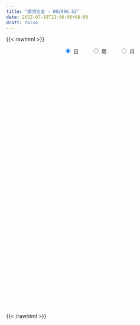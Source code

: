 ```yaml
---
title: "顺博合金 - 002996.SZ"
date: 2022-07-19T22:06:06+08:00
draft: false
---
```

{{< rawhtml >}}
    <div style="text-align: center">
        <label style="padding: 1rem;"><input style="margin-right: .5rem" type="radio" name="period" value="D" checked onclick="period_change(this)">日</label>
        <label style="padding: 1rem;"><input style="margin-right: .5rem" type="radio" name="period" value="W" onclick="period_change(this)">周</label>
        <label style="padding: 1rem;"><input style="margin-right: .5rem" type="radio" name="period" value="M" onclick="period_change(this)">月</label>
    </div>
    <div id="chart" style="height: 700px;"></div> 
    <script type="text/javascript">
        const D_v = [2733.96,729.08,572.99,708.54,6644.36,305342.7,49996.8,203120.93,155620.43,105103.65,80673.12,60086.41,136154.95,199960.83,151762.44,96057.38,71052.95,54129.95,92873.35,72675.43,66709.45,39332.47,35158.39,33979.36,33436.38,44708.33,45576.61,52160.25,48712.05,27599.07,24441.09,28839.08,30064.14,30427.24,29741.45,16918.26,20645.66,27736.25,26246.93,45329.72,25844.61,35291.08,77466.85,62648.15,37555.87,70631.22,126617.56,224898.18,146904.88,166022.27,200434.04,152338.29,140490.51,128274.13,82537.48,105362.67,79340.62,65694.83,56457.59,47836.77,110366.47,245767.55,260255.04,292910.01,308688.01,229892.31,179969.49,137395.48,149502.76,158699.51,94941.42,91974.64,83327.4,164663.15,214730.09,135499.15,107544.71,92409.7,83499.6,67931.76,212245.12,141381.23,83124.86,193374.87,162679.27,116795.17,94384.4,118614.71,90966.85,115088.71,55325.0,69348.6,56345.89,42026.91,39580.71,43647.16,55577.73,86123.73,58808.94,45896.82,42554.75,44570.16,32560.91,39983.91,34794.27,32159.32,43385.49,39933.98,51571.26,57798.31,71910.27,49515.0,56722.4,76095.3,119002.49,93887.51,70994.41,70475.38,58805.22,54331.84,85085.99,118428.87,201266.87,121940.17,87837.33,76269.12,88922.58,42641.68,21813.98,279312.67,222863.41,379098.58,163182.62,183851.33,6725.66,458722.29,301890.18,240595.05,323155.24,305208.73,259740.51,209325.82,287311.8,205174.8,232094.05,361366.07,322840.07,183612.0,150293.22,135631.64,148474.49,207967.04,149399.8,103610.27,146131.91,106962.82,100389.2,116655.8,132420.31,153964.62,140177.72,160016.17,109986.0,156276.86,172144.15,213029.06,155324.95,85905.35,142495.09,95338.56,79290.94,58597.49,65809.45,107186.51,75767.47,51614.63,54986.0,89473.12,170466.38,122364.73,100462.15,88156.91,61491.49,82150.8,68216.35,39720.98,37144.49,42909.4,38694.0,52512.2,47897.0,40804.2,26493.22,28920.31,30107.31,33468.0,36559.22,28069.91,28323.0,25658.0,39991.11,24807.0,35562.0,22951.0,29586.32,33271.07,45089.82,61063.91,75758.91,59053.0,41629.38,38597.46,45578.0,86247.31,52378.4,42616.24,52629.91,74831.4,89326.0,87520.31,132167.0,83308.49,44226.49,134845.56,95240.91,78985.0,57791.0,55229.91,48166.4,44538.0,48004.0,47296.91,71388.91,49762.91,130590.23,212202.76,190303.21,145492.44,94607.0,74235.83,85337.32,203663.83,149697.12,133772.92,149510.92,134638.52,163341.21,128226.73,111786.92,85652.9,147565.35,153758.0,181223.97,214407.53,274227.23,174231.57,95853.14,104578.63,73899.91,52635.91,80027.95,82722.22,88538.07,29968.96,58660.16,48932.0,35151.0,38671.0,35933.65,24123.99,35503.0,34781.0,31602.0,28326.87,28341.87,30446.87,42050.49,30817.71,36155.22,55783.65,37656.17,26151.0,32150.22,32083.0,23129.0,22486.0,25509.52,23175.49,20040.0,21742.0,27823.19,33848.0,34413.86,26767.66,49185.91,38152.0,32429.91,29872.0,42556.0,33186.49,58432.25,48645.04,39374.86,32936.0,34103.95,34124.05,23427.0,41928.0,42896.72,53807.0,36314.0,25861.91,26987.0,74779.95,45444.45,25492.0,61507.84,52052.0,45408.0,31284.0,26373.0,40838.0,25592.49,24002.96,25437.0,53962.41,41162.4,27131.0,27484.91,24130.96,22579.66,16440.4,27431.91,26388.91,56711.18,31124.66,28171.84,23014.75,18864.0,22996.0,31687.84,13147.0,22916.0,12294.91,23088.07,15922.82,15180.78,25457.0,38031.96,39171.82,26239.91,18391.87,25155.49,29922.0,25477.78,65448.98,44508.76,29293.0,31500.0,141103.72,153651.0,117148.91,88064.27,100931.4,92941.15,67727.49,50288.7,79102.24,54165.49,45961.63,35015.91,39417.0,64445.0,38378.88,34143.27,26654.71,27270.9,21237.9,17468.71,18294.71,16216.0,17847.0,18423.0,20618.0,27534.49,20277.0,17794.0,19537.0,17816.82,18253.0,19437.49,38490.82,23496.0,34719.2,33643.49,24902.49,28787.49,26501.97,30036.98,34827.05,29404.14,38358.31,46121.49,34539.4,28151.34,17105.0,14254.0,13263.49,33690.25,17813.07,28005.16,29886.0,14845.49,17981.16,13648.0,49203.0,63740.0,38941.0,24265.0,22589.0,21002.0,15239.71,17169.0,21390.0,27899.63,43266.0,33255.0,30310.0,19868.0,88345.49,168436.0,102512.27,80374.0,68983.49,76673.65,61566.23,201897.69,113747.41,312357.26,240995.29,325939.83,306698.89,224013.15,223745.71,191080.42,161148.84,116722.31,73772.17,177346.0,97641.7,61629.0,47511.0,55456.09,51299.67,168260.0,175444.55,317679.84]
const D_histogram = [0.0,0.0772193732,0.2062725075,0.3695131967,0.5537169139,0.6763238911,0.5966393858,0.4223359555,0.1879674277,-0.0013535629,-0.1244322536,-0.2069140791,-0.1698104141,-0.121852194,-0.1286772997,-0.1557867585,-0.1555432663,-0.1709989093,-0.1497839733,-0.1657057901,-0.2030537026,-0.2546013202,-0.2785813535,-0.2712651867,-0.2351639523,-0.1855681786,-0.1552182995,-0.115832409,-0.1102360112,-0.1092677424,-0.1046202438,-0.0842701448,-0.0613344434,-0.0372024938,-0.0460480121,-0.0501056301,-0.0380718444,-0.0209635724,-0.0244981334,-0.0694480473,-0.1065710117,-0.0861832974,-0.0210486829,0.0413243366,0.0666937265,0.1273766485,0.1690695704,0.2473431036,0.2373021837,0.238263348,0.2857320974,0.2385958841,0.2317312884,0.201438429,0.1607809538,0.1236883142,0.0694327622,0.0013621538,-0.0392551865,-0.0834210107,-0.0232827849,0.107428016,0.284848063,0.3584265909,0.4311683086,0.3479798826,0.2229557057,0.1115788654,0.0692233493,-0.0733126393,-0.1886759545,-0.2505360962,-0.2967456577,-0.2234715152,-0.1284168944,-0.0767314083,-0.0930540062,-0.1132825854,-0.1786749367,-0.1211210504,-0.0198803333,-0.0662744373,0.0022346224,0.0108928035,0.0300603349,0.0087928981,-0.0392762664,-0.0472898368,-0.1209287285,-0.2583678254,-0.3348282088,-0.3504280491,-0.3798720519,-0.3696352811,-0.3316688183,-0.2979778988,-0.2393358399,-0.1650308026,-0.1431398187,-0.1159934902,-0.0867118963,-0.0912526767,-0.1095267046,-0.1288191114,-0.1066015687,-0.0816242901,-0.0624223407,-0.06302082,-0.0439459819,0.0082579433,0.0746420411,0.0901043639,0.1319844053,0.1809063778,0.2280743202,0.2634923019,0.2310143404,0.2088488448,0.1734112937,0.1719608358,0.1895824014,0.2095057973,0.2523243715,0.2383885808,0.1916201616,0.0892735788,0.1040340108,0.1994802666,0.3496133768,0.3741082193,0.4740719776,0.6258664217,0.8122507233,1.0220951301,1.2473538102,1.4829386937,1.3467818448,1.0008377578,0.8640888519,0.5866899423,0.2005154974,-0.0598282362,-0.1949726999,-0.3819619622,-0.363582802,-0.2836260275,-0.2917867135,-0.4179025429,-0.5580562021,-0.6243610017,-0.733930057,-0.6947211111,-0.7203626139,-0.7089984327,-0.6568269916,-0.6249885867,-0.5927373719,-0.5554616964,-0.4812632908,-0.3643789576,-0.3887717311,-0.3329853567,-0.3318561574,-0.2449488125,-0.1631581172,-0.0138235052,-0.0137454071,-0.0286954393,-0.0164778126,-0.0414417732,-0.0761819699,-0.0869751773,-0.1068837329,-0.2046086765,-0.2331990887,-0.2528031197,-0.2383673771,-0.1785589097,-0.0604929756,0.0006060748,0.0687438096,0.080766961,0.0721204601,0.0808018105,0.0250380011,-0.0242184333,-0.0597389259,-0.0604010839,-0.0581876347,-0.0286281562,-0.0689286932,-0.1367065253,-0.1738077979,-0.1580698888,-0.1275470842,-0.0903430969,-0.0660120975,-0.0630000098,-0.03954115,-0.0369532881,-0.0717491115,-0.0845927079,-0.1211015856,-0.1326011107,-0.1039076737,-0.0659674602,-0.0151356089,0.0277445694,0.0926858331,0.1155084953,0.135361254,0.116265413,0.1168893987,0.1525486239,0.1620015357,0.1248079412,0.1404527637,0.1753119019,0.1848875409,0.2204504403,0.2635531675,0.1566354658,0.1932319604,0.2440311963,0.2271229454,0.1387895276,0.1050907721,0.040154439,0.0119202081,-0.0365293043,-0.0848154762,-0.0990040616,-0.0589426691,-0.0564054371,0.0617304386,0.1330304659,0.2219879531,0.1509176143,0.0205790088,-0.0495010539,0.020891685,0.1111364941,0.1316207383,0.1459353787,0.1661490205,0.1541601838,0.0207944845,-0.0266271024,-0.100596941,-0.1207294372,-0.0866418855,-0.0316468891,0.0304508065,0.0515560109,0.1255161195,0.0644300742,0.0130143576,-0.0628597351,-0.0835727784,-0.0926863656,-0.1289403532,-0.2036235785,-0.317797864,-0.3664137109,-0.4471363412,-0.4699800167,-0.4427904225,-0.3782752922,-0.3522354902,-0.301733911,-0.2257344712,-0.1563682871,-0.0886960047,-0.0484051225,-0.0221727481,0.0105160103,-0.0017111328,0.0083319519,0.0056228765,-0.0419640522,-0.0940294909,-0.102562293,-0.0722796152,-0.055466943,-0.0242394015,-0.0008748913,0.0067657614,0.0328529975,0.0588489538,0.0839289946,0.1056525758,0.1232546268,0.145366028,0.1496680687,0.1830842082,0.1891834742,0.2048517275,0.2099131431,0.2209843454,0.2245275007,0.2443527461,0.2306674304,0.19680819,0.1643942489,0.1405924644,0.0969506609,0.0710200951,0.0478153944,0.0108340683,0.0271203536,0.0158895749,0.0173202794,0.017638007,0.0318793485,0.0170142824,0.0076207151,0.0193624037,0.0092300733,-0.0102732925,-0.0333280747,-0.0413698689,-0.0803292633,-0.1090002128,-0.1192603259,-0.1146185065,-0.075091472,-0.0577196425,-0.0384207789,-0.0360689665,-0.0252350157,-0.0306548719,-0.0248484839,-0.0052335062,0.0175528701,0.0506651613,0.0430877174,0.044129114,0.0306339864,0.0278105618,0.004957158,-0.0394747603,-0.0656563824,-0.1139766595,-0.1306223773,-0.1332647271,-0.1139242507,-0.0828359214,-0.035614341,0.0206013409,0.0724405348,0.0892979026,0.0990965364,0.0845860718,0.1019939035,0.1044391311,0.1277723463,0.1256691176,0.1240392407,0.1244233118,0.1544839156,0.1590976104,0.1714079148,0.1396430573,0.1256338218,0.1110761524,0.067328582,0.036781337,-0.0407724157,-0.1155507401,-0.1244175091,-0.1390870565,-0.1811965525,-0.2736223355,-0.295751967,-0.2828361851,-0.2390525699,-0.1904354877,-0.1523906085,-0.1168756378,-0.0890089716,-0.0703849448,-0.0558171995,-0.0584681856,-0.0422831836,-0.025255048,-0.0225734204,-0.0066368495,-0.0183123469,-0.0287718214,-0.0544478291,-0.0499005905,-0.0239819402,-0.0012883812,0.0328751184,0.0634274453,0.0816738956,0.0961700134,0.0786184454,0.0851169151,0.0110665042,-0.0770667539,-0.0945644595,-0.0621891424,-0.0147878697,0.0255403465,0.0413940785,0.0665093193,0.083197791,0.1075799512,0.1231356607,0.1148322455,0.1159986582,0.1125642198,0.1131894823,0.1096867613,0.1392682121,0.1621909862,0.1315056673,0.120220989,0.1016303341,0.0766506448,0.0570975032,0.0456695475,0.0455728729,0.0569468602,0.0939296988,0.0937567518,0.0898741297,0.0689869845,0.1321914028,0.1902431988,0.1828764064,0.1670228859,0.1533203804,0.1266568866,0.1031895903,0.1356892742,0.1125484739,0.1448345837,0.2500437365,0.4044471516,0.4740931797,0.368458904,0.1882925393,0.1542212386,0.1040258611,0.0295258607,-0.0276517401,0.0069459217,-0.0406091115,-0.1013325009,-0.173915326,-0.1808070391,-0.1757457669,-0.1113650475,0.0368526097,0.235507416]
const D_fast = [0.0,0.0965242165,0.2771454777,0.5327644661,0.8553974118,1.1470853617,1.2165607029,1.1478412614,0.9604645906,0.7708052093,0.6166184552,0.4824081098,0.4770591714,0.494554343,0.4555599123,0.3895037639,0.3508614395,0.2926560692,0.2764250119,0.2190767475,0.1309654093,0.0157674617,-0.07785791,-0.1383580398,-0.1610477935,-0.1578440644,-0.1662987603,-0.155870972,-0.177833577,-0.2041822438,-0.2256898062,-0.2264072433,-0.2188051528,-0.2039738266,-0.2243313479,-0.2409153735,-0.2383995488,-0.22653217,-0.2361912644,-0.29850319,-0.3622689074,-0.3634270175,-0.3035545736,-0.23085047,-0.1888076485,-0.0962805644,-0.0123202499,0.1277890592,0.1770736853,0.2376006865,0.3565024603,0.369015218,0.4200834444,0.4401501923,0.4396879555,0.4335173945,0.396620033,0.3288899631,0.2784588262,0.2134377493,0.2677552789,0.4253230838,0.6739551465,0.8371403221,1.017674117,1.0214806616,0.9521954112,0.8687132872,0.8436636085,0.6827994601,0.5202671562,0.3957729905,0.2753770145,0.2927832783,0.3557336754,0.3882363094,0.34865021,0.3001009844,0.190039899,0.2173135227,0.3135841564,0.2506214431,0.3196891585,0.3310705404,0.3577531555,0.3386839433,0.2807957122,0.2609596825,0.1570886088,-0.0449424445,-0.2051098801,-0.3083167327,-0.4327287485,-0.5149007979,-0.5598515398,-0.6006550949,-0.601846996,-0.5687996593,-0.5826936301,-0.5845456742,-0.5769420543,-0.6042960039,-0.649951708,-0.7014488926,-0.7058817421,-0.701310536,-0.6977141718,-0.714067856,-0.7059795134,-0.6517111024,-0.5666664943,-0.5286780806,-0.4538019379,-0.3596533709,-0.2554668485,-0.1541757913,-0.1289001676,-0.0988534521,-0.0909381797,-0.0493984287,0.0156187373,0.0879185825,0.1938182495,0.239479604,0.2406162253,0.1605880371,0.2013569719,0.3466732943,0.5842097487,0.7022316461,0.9207133987,1.2289744483,1.6184214307,2.08378962,2.6208867527,3.2272063096,3.4277449219,3.3320102743,3.4112835814,3.2805571573,2.9445115868,2.6692107941,2.4853231554,2.2028434026,2.1303268623,2.13937713,2.0582697656,1.8276783004,1.5480105907,1.3256155407,1.0325639712,0.8980926393,0.692360483,0.526475056,0.4144397492,0.2900310075,0.1740978793,0.0725081306,0.0263907135,0.0521803074,-0.0694053989,-0.0968653637,-0.1787002038,-0.1530300619,-0.112028896,0.0338498397,0.0304915861,0.008367694,0.0164658676,-0.0188585363,-0.0726442255,-0.1051812273,-0.1518107161,-0.3006878288,-0.3875780131,-0.470382824,-0.5155389257,-0.5003701858,-0.3974274956,-0.3361769265,-0.2508532392,-0.2186383477,-0.2092547335,-0.1803729305,-0.2298772396,-0.2851882824,-0.3356435064,-0.3514059354,-0.3637393948,-0.3413369554,-0.3988696657,-0.5008241292,-0.5813773512,-0.6051569143,-0.6065208807,-0.5919026677,-0.5840746926,-0.5968126074,-0.5832390352,-0.5898894952,-0.6426225965,-0.6766143699,-0.7433986439,-0.7880484468,-0.7853319282,-0.7638835798,-0.7168356306,-0.66701931,-0.5789065881,-0.527206802,-0.4735137298,-0.4635432176,-0.4336968821,-0.359900501,-0.3099472053,-0.3159388145,-0.2651808011,-0.1864936874,-0.1306961632,-0.0400206537,0.0689703654,0.0012115301,0.0861160149,0.1979230498,0.2377955353,0.1841594993,0.1767334369,0.1218357135,0.0965815347,0.0389996962,-0.0304903448,-0.0694299456,-0.0441042204,-0.0556683477,0.0779001377,0.1824577814,0.3269122569,0.2935713217,0.1683774685,0.0859221422,0.1615378024,0.279566735,0.3329561638,0.3837546489,0.4455055458,0.4720567551,0.3438896769,0.2898113144,0.1906922405,0.140377385,0.1528044653,0.1998877395,0.2695981367,0.3035923439,0.4089314823,0.3639529556,0.3157908283,0.2242018018,0.1825955639,0.1503103854,0.0818213095,-0.0437678105,-0.2373915619,-0.3776108366,-0.5701175522,-0.7104562319,-0.7939642433,-0.824017936,-0.8860370066,-0.9109689051,-0.8914030831,-0.8611289709,-0.8156306895,-0.787441088,-0.7667519007,-0.7314341397,-0.744089066,-0.7319629933,-0.7332663496,-0.7913442914,-0.8669171028,-0.9010904782,-0.8888777041,-0.8859317677,-0.8607640765,-0.8376182892,-0.8282861961,-0.7939857106,-0.7532775159,-0.7072152264,-0.6590785013,-0.6106627936,-0.5522098854,-0.5104908275,-0.431303636,-0.3779085015,-0.3110273163,-0.2534876149,-0.1871703262,-0.1274952957,-0.0465818639,-0.002600322,0.0127424852,0.0214271063,0.0327734379,0.0133692996,0.0051937576,-0.0060570945,-0.0403299035,-0.0172635298,-0.0245219148,-0.0187611405,-0.0140339111,0.0081772675,-0.002434228,-0.0099226165,0.0066596731,-0.0011651391,-0.0232368279,-0.0546236289,-0.0730078902,-0.1320496005,-0.1879706032,-0.2280457978,-0.252058605,-0.2313044385,-0.2283625196,-0.2186688507,-0.2253342799,-0.2208090831,-0.2338926573,-0.2342983903,-0.2159917891,-0.1888171952,-0.1430386137,-0.1398441283,-0.1277704531,-0.1336070842,-0.1294778683,-0.1510919827,-0.205392591,-0.2479883087,-0.3248027508,-0.3741040629,-0.4100625944,-0.4192031807,-0.4088238318,-0.3705058367,-0.3091398195,-0.239190492,-0.2000086485,-0.1654358806,-0.1587998273,-0.1158935197,-0.0873385092,-0.0320622075,-0.0027481568,0.0266317765,0.0581216755,0.1268032582,0.1711913556,0.2263536387,0.2294995456,0.2468987655,0.2601101342,0.2331947094,0.2118427986,0.124095942,0.0204299325,-0.0195412137,-0.0689825253,-0.1563911595,-0.3172225263,-0.4132901495,-0.4710834139,-0.4870629412,-0.486054731,-0.4861075038,-0.4798114426,-0.4741970192,-0.4731692286,-0.4725557833,-0.4898238157,-0.4842096096,-0.473495236,-0.4764569635,-0.462179605,-0.4784331891,-0.4960856189,-0.535373584,-0.5433014929,-0.5233783276,-0.501006864,-0.4586245848,-0.4122153965,-0.3735504724,-0.3350118512,-0.3329088078,-0.3051311094,-0.3764148942,-0.4838148409,-0.5249536612,-0.5081256298,-0.4644213245,-0.4177080217,-0.39150577,-0.3497631994,-0.31227528,-0.2609981319,-0.2146585073,-0.1942538611,-0.1640877838,-0.1393811673,-0.1104585342,-0.0865395649,-0.0221410611,0.0413294596,0.0435205575,0.0622911264,0.0691080551,0.063291027,0.0580122612,0.0580016923,0.0692982359,0.0949089383,0.1553742016,0.1786404426,0.1972263529,0.1935859538,0.2898382228,0.3954508185,0.4338031278,0.4597053287,0.4843329183,0.4893336461,0.4916637474,0.5580857499,0.5630820681,0.6315768238,0.7992969107,1.0548121137,1.2429814367,1.2294618871,1.0963686572,1.1008526661,1.0766637539,1.0095452186,0.9454546828,0.981788825,0.9240815139,0.8380249993,0.7219633427,0.6698698698,0.6309947003,0.6675341578,0.8249649674,1.0824966278]
const D_slow = [0.0,0.0193048433,0.0708729702,0.1632512694,0.3016804978,0.4707614706,0.6199213171,0.7255053059,0.7724971629,0.7721587722,0.7410507088,0.689322189,0.6468695855,0.616406537,0.584237212,0.5452905224,0.5064047058,0.4636549785,0.4262089852,0.3847825376,0.334019112,0.2703687819,0.2007234435,0.1329071469,0.0741161588,0.0277241141,-0.0110804607,-0.040038563,-0.0675975658,-0.0949145014,-0.1210695623,-0.1421370985,-0.1574707094,-0.1667713328,-0.1782833359,-0.1908097434,-0.2003277045,-0.2055685976,-0.2116931309,-0.2290551428,-0.2556978957,-0.27724372,-0.2825058907,-0.2721748066,-0.255501375,-0.2236572129,-0.1813898203,-0.1195540444,-0.0602284984,-0.0006626615,0.0707703629,0.1304193339,0.188352156,0.2387117633,0.2789070017,0.3098290803,0.3271872708,0.3275278093,0.3177140127,0.29685876,0.2910380638,0.3178950678,0.3891070835,0.4787137312,0.5865058084,0.673500779,0.7292397054,0.7571344218,0.7744402591,0.7561120993,0.7089431107,0.6463090866,0.5721226722,0.5162547934,0.4841505698,0.4649677177,0.4417042162,0.4133835698,0.3687148357,0.3384345731,0.3334644897,0.3168958804,0.317454536,0.3201777369,0.3276928206,0.3298910452,0.3200719786,0.3082495194,0.2780173372,0.2134253809,0.1297183287,0.0421113164,-0.0528566966,-0.1452655168,-0.2281827214,-0.3026771961,-0.3625111561,-0.4037688567,-0.4395538114,-0.468552184,-0.490230158,-0.5130433272,-0.5404250034,-0.5726297812,-0.5992801734,-0.6196862459,-0.6352918311,-0.6510470361,-0.6620335315,-0.6599690457,-0.6413085354,-0.6187824445,-0.5857863431,-0.5405597487,-0.4835411687,-0.4176680932,-0.3599145081,-0.3077022969,-0.2643494734,-0.2213592645,-0.1739636641,-0.1215872148,-0.0585061219,0.0010910233,0.0489960637,0.0713144584,0.0973229611,0.1471930277,0.2345963719,0.3281234268,0.4466414212,0.6031080266,0.8061707074,1.0616944899,1.3735329425,1.7442676159,2.0809630771,2.3311725165,2.5471947295,2.6938672151,2.7439960894,2.7290390304,2.6802958554,2.5848053648,2.4939096643,2.4230031574,2.3500564791,2.2455808433,2.1060667928,1.9499765424,1.7664940282,1.5928137504,1.4127230969,1.2354734887,1.0712667408,0.9150195942,0.7668352512,0.6279698271,0.5076540044,0.416559265,0.3193663322,0.236119993,0.1531559536,0.0919187505,0.0511292212,0.0476733449,0.0442369932,0.0370631333,0.0329436802,0.0225832369,0.0035377444,-0.0182060499,-0.0449269832,-0.0960791523,-0.1543789245,-0.2175797044,-0.2771715486,-0.3218112761,-0.33693452,-0.3367830013,-0.3195970489,-0.2994053086,-0.2813751936,-0.261174741,-0.2549152407,-0.260969849,-0.2759045805,-0.2910048515,-0.3055517602,-0.3127087992,-0.3299409725,-0.3641176038,-0.4075695533,-0.4470870255,-0.4789737965,-0.5015595708,-0.5180625952,-0.5338125976,-0.5436978851,-0.5529362071,-0.570873485,-0.592021662,-0.6222970584,-0.6554473361,-0.6814242545,-0.6979161195,-0.7017000218,-0.6947638794,-0.6715924211,-0.6427152973,-0.6088749838,-0.5798086306,-0.5505862809,-0.5124491249,-0.471948741,-0.4407467557,-0.4056335648,-0.3618055893,-0.3155837041,-0.260471094,-0.1945828021,-0.1554239357,-0.1071159456,-0.0461081465,0.0106725898,0.0453699717,0.0716426648,0.0816812745,0.0846613266,0.0755290005,0.0543251314,0.029574116,0.0148384487,0.0007370894,0.0161696991,0.0494273156,0.1049243038,0.1426537074,0.1477984596,0.1354231961,0.1406461174,0.1684302409,0.2013354255,0.2378192702,0.2793565253,0.3178965713,0.3230951924,0.3164384168,0.2912891815,0.2611068222,0.2394463508,0.2315346286,0.2391473302,0.2520363329,0.2834153628,0.2995228814,0.3027764708,0.287061537,0.2661683424,0.242996751,0.2107616627,0.159855768,0.080406302,-0.0111971257,-0.122981211,-0.2404762152,-0.3511738208,-0.4457426438,-0.5338015164,-0.6092349941,-0.6656686119,-0.7047606837,-0.7269346849,-0.7390359655,-0.7445791525,-0.74195015,-0.7423779332,-0.7402949452,-0.7388892261,-0.7493802391,-0.7728876119,-0.7985281851,-0.8165980889,-0.8304648247,-0.836524675,-0.8367433979,-0.8350519575,-0.8268387081,-0.8121264697,-0.791144221,-0.7647310771,-0.7339174204,-0.6975759134,-0.6601588962,-0.6143878442,-0.5670919756,-0.5158790438,-0.463400758,-0.4081546716,-0.3520227964,-0.2909346099,-0.2332677523,-0.1840657048,-0.1429671426,-0.1078190265,-0.0835813613,-0.0658263375,-0.0538724889,-0.0511639718,-0.0443838834,-0.0404114897,-0.0360814199,-0.0316719181,-0.023702081,-0.0194485104,-0.0175433316,-0.0127027307,-0.0103952124,-0.0129635355,-0.0212955542,-0.0316380214,-0.0517203372,-0.0789703904,-0.1087854719,-0.1374400985,-0.1562129665,-0.1706428771,-0.1802480718,-0.1892653135,-0.1955740674,-0.2032377854,-0.2094499064,-0.2107582829,-0.2063700654,-0.193703775,-0.1829318457,-0.1718995672,-0.1642410706,-0.1572884301,-0.1560491406,-0.1659178307,-0.1823319263,-0.2108260912,-0.2434816855,-0.2767978673,-0.30527893,-0.3259879104,-0.3348914956,-0.3297411604,-0.3116310267,-0.2893065511,-0.264532417,-0.243385899,-0.2178874232,-0.1917776404,-0.1598345538,-0.1284172744,-0.0974074642,-0.0663016363,-0.0276806574,0.0120937452,0.0549457239,0.0898564883,0.1212649437,0.1490339818,0.1658661273,0.1750614616,0.1648683577,0.1359806726,0.1048762954,0.0701045312,0.0248053931,-0.0436001908,-0.1175381825,-0.1882472288,-0.2480103713,-0.2956192432,-0.3337168953,-0.3629358048,-0.3851880477,-0.4027842839,-0.4167385837,-0.4313556301,-0.441926426,-0.448240188,-0.4538835431,-0.4555427555,-0.4601208422,-0.4673137976,-0.4809257548,-0.4934009025,-0.4993963875,-0.4997184828,-0.4914997032,-0.4756428419,-0.455224368,-0.4311818646,-0.4115272533,-0.3902480245,-0.3874813984,-0.4067480869,-0.4303892018,-0.4459364874,-0.4496334548,-0.4432483682,-0.4328998486,-0.4162725187,-0.395473071,-0.3685780832,-0.337794168,-0.3090861066,-0.2800864421,-0.2519453871,-0.2236480165,-0.1962263262,-0.1614092732,-0.1208615266,-0.0879851098,-0.0579298626,-0.032522279,-0.0133596178,0.000914758,0.0123321448,0.0237253631,0.0379620781,0.0614445028,0.0848836908,0.1073522232,0.1245989693,0.15764682,0.2052076197,0.2509267213,0.2926824428,0.3310125379,0.3626767595,0.3884741571,0.4223964757,0.4505335942,0.4867422401,0.5492531742,0.6503649621,0.768888257,0.861002983,0.9080761179,0.9466314275,0.9726378928,0.9800193579,0.9731064229,0.9748429033,0.9646906254,0.9393575002,0.8958786687,0.8506769089,0.8067404672,0.7788992053,0.7881123577,0.8469892117]
const D_data = [['2020-08-28', 10.09, 12.11, 10.09, 12.11],['2020-08-31', 13.32, 13.32, 13.32, 13.32],['2020-09-01', 14.65, 14.65, 14.65, 14.65],['2020-09-02', 16.12, 16.12, 16.12, 16.12],['2020-09-03', 17.73, 17.73, 17.73, 17.73],['2020-09-04', 19.5, 18.34, 16.68, 19.5],['2020-09-07', 16.8, 16.51, 16.51, 17.0],['2020-09-08', 14.86, 15.14, 14.86, 16.11],['2020-09-09', 14.38, 13.63, 13.63, 14.7],['2020-09-10', 13.64, 13.23, 13.01, 14.07],['2020-09-11', 13.15, 13.27, 12.62, 13.45],['2020-09-14', 13.08, 13.19, 13.03, 13.41],['2020-09-15', 13.19, 14.51, 13.13, 14.51],['2020-09-16', 14.59, 14.85, 13.78, 15.82],['2020-09-17', 14.5, 14.26, 14.1, 15.22],['2020-09-18', 14.0, 13.88, 13.61, 14.02],['2020-09-21', 14.06, 14.1, 13.8, 14.13],['2020-09-22', 13.9, 13.8, 13.73, 14.13],['2020-09-23', 13.88, 14.21, 13.88, 14.48],['2020-09-24', 13.92, 13.69, 13.42, 14.24],['2020-09-25', 13.75, 13.18, 13.0, 13.82],['2020-09-28', 13.17, 12.62, 12.56, 13.26],['2020-09-29', 12.75, 12.58, 12.55, 12.97],['2020-09-30', 12.47, 12.73, 12.41, 12.88],['2020-10-09', 12.9, 13.02, 12.87, 13.25],['2020-10-12', 13.1, 13.26, 13.03, 13.26],['2020-10-13', 13.2, 13.1, 12.94, 13.25],['2020-10-14', 13.18, 13.29, 13.02, 13.32],['2020-10-15', 13.36, 12.89, 12.84, 13.36],['2020-10-16', 12.88, 12.75, 12.66, 12.94],['2020-10-19', 12.78, 12.71, 12.62, 12.89],['2020-10-20', 12.67, 12.88, 12.51, 12.9],['2020-10-21', 12.86, 12.95, 12.85, 13.04],['2020-10-22', 12.94, 13.03, 12.58, 13.09],['2020-10-23', 13.04, 12.6, 12.6, 13.05],['2020-10-26', 12.54, 12.56, 12.4, 12.66],['2020-10-27', 12.61, 12.72, 12.48, 12.79],['2020-10-28', 12.75, 12.81, 12.52, 12.86],['2020-10-29', 12.6, 12.54, 12.52, 12.76],['2020-10-30', 12.56, 11.82, 11.7, 12.59],['2020-11-02', 11.82, 11.59, 11.4, 11.88],['2020-11-03', 11.62, 12.15, 11.58, 12.24],['2020-11-04', 12.2, 12.86, 12.13, 13.07],['2020-11-05', 12.89, 13.14, 12.75, 13.3],['2020-11-06', 13.2, 12.92, 12.76, 13.28],['2020-11-09', 13.05, 13.64, 13.05, 13.74],['2020-11-10', 13.64, 13.77, 13.48, 14.46],['2020-11-11', 13.75, 14.7, 13.3, 15.15],['2020-11-12', 14.15, 13.96, 13.54, 14.47],['2020-11-13', 13.57, 14.26, 13.09, 14.62],['2020-11-16', 14.5, 15.19, 14.3, 15.68],['2020-11-17', 14.98, 14.23, 14.13, 14.98],['2020-11-18', 13.89, 14.8, 13.86, 14.97],['2020-11-19', 14.92, 14.61, 14.02, 15.0],['2020-11-20', 14.4, 14.47, 14.12, 14.68],['2020-11-23', 14.52, 14.46, 14.35, 14.88],['2020-11-24', 14.05, 14.12, 13.81, 14.26],['2020-11-25', 14.35, 13.69, 13.59, 14.46],['2020-11-26', 13.6, 13.77, 13.38, 13.83],['2020-11-27', 13.65, 13.49, 13.21, 13.74],['2020-11-30', 13.5, 14.84, 13.42, 14.84],['2020-12-01', 15.33, 16.32, 15.1, 16.32],['2020-12-02', 17.2, 17.95, 16.66, 17.95],['2020-12-03', 16.6, 17.65, 16.18, 18.78],['2020-12-04', 16.8, 18.43, 16.12, 19.42],['2020-12-07', 17.22, 16.85, 16.8, 18.16],['2020-12-08', 17.03, 16.09, 16.06, 17.27],['2020-12-09', 15.8, 15.86, 15.66, 16.5],['2020-12-10', 15.6, 16.49, 15.3, 16.55],['2020-12-11', 16.51, 14.84, 14.84, 16.59],['2020-12-14', 14.3, 14.48, 14.05, 14.78],['2020-12-15', 14.68, 14.59, 14.1, 14.77],['2020-12-16', 14.42, 14.36, 14.12, 14.98],['2020-12-17', 14.29, 15.8, 14.18, 15.8],['2020-12-18', 16.24, 16.46, 15.91, 16.79],['2020-12-21', 16.22, 16.3, 15.8, 16.61],['2020-12-22', 15.92, 15.54, 15.5, 16.1],['2020-12-23', 15.57, 15.37, 15.03, 15.73],['2020-12-24', 15.3, 14.51, 14.36, 15.3],['2020-12-25', 14.7, 15.96, 14.4, 15.96],['2020-12-28', 16.81, 16.93, 16.05, 17.39],['2020-12-29', 16.73, 15.24, 15.24, 16.89],['2020-12-30', 15.31, 16.76, 15.31, 16.76],['2020-12-31', 17.15, 16.27, 16.09, 17.15],['2021-01-04', 16.15, 16.54, 16.03, 16.89],['2021-01-05', 16.38, 16.09, 15.76, 16.48],['2021-01-06', 16.14, 15.6, 15.36, 16.7],['2021-01-07', 15.27, 15.96, 14.83, 16.36],['2021-01-08', 15.67, 14.89, 14.5, 15.7],['2021-01-11', 14.65, 13.4, 13.4, 14.65],['2021-01-12', 13.0, 13.37, 12.88, 13.55],['2021-01-13', 13.4, 13.62, 13.31, 14.1],['2021-01-14', 13.3, 13.03, 12.67, 13.3],['2021-01-15', 12.88, 13.16, 12.88, 13.31],['2021-01-18', 13.07, 13.33, 13.0, 13.5],['2021-01-19', 13.43, 13.18, 13.09, 13.62],['2021-01-20', 13.27, 13.48, 13.0, 13.7],['2021-01-21', 13.35, 13.82, 13.25, 14.5],['2021-01-22', 13.17, 13.24, 13.17, 13.55],['2021-01-25', 13.15, 13.27, 13.02, 13.68],['2021-01-26', 13.2, 13.3, 13.01, 13.49],['2021-01-27', 13.3, 12.8, 12.6, 13.3],['2021-01-28', 12.5, 12.41, 12.36, 12.82],['2021-01-29', 12.57, 12.12, 11.88, 12.63],['2021-02-01', 12.12, 12.47, 12.03, 12.49],['2021-02-02', 12.38, 12.47, 12.33, 12.56],['2021-02-03', 12.49, 12.37, 12.16, 13.0],['2021-02-04', 12.15, 12.03, 11.71, 12.26],['2021-02-05', 12.06, 12.19, 12.02, 12.88],['2021-02-08', 12.21, 12.69, 12.11, 12.97],['2021-02-09', 12.68, 13.13, 12.5, 13.19],['2021-02-10', 13.06, 12.69, 12.6, 13.06],['2021-02-18', 13.2, 13.18, 12.96, 13.28],['2021-02-19', 13.07, 13.56, 13.0, 13.68],['2021-02-22', 14.1, 13.89, 13.73, 14.8],['2021-02-23', 13.51, 14.1, 13.43, 14.44],['2021-02-24', 13.8, 13.4, 13.25, 13.98],['2021-02-25', 13.78, 13.51, 13.41, 14.02],['2021-02-26', 12.98, 13.3, 12.75, 13.8],['2021-03-01', 13.42, 13.73, 13.35, 13.77],['2021-03-02', 13.63, 14.13, 13.16, 14.16],['2021-03-03', 14.6, 14.4, 14.21, 14.96],['2021-03-04', 14.3, 15.03, 14.3, 15.84],['2021-03-05', 14.44, 14.59, 14.09, 15.14],['2021-03-08', 14.7, 14.19, 14.1, 15.29],['2021-03-09', 14.32, 13.21, 13.03, 14.36],['2021-03-10', 13.25, 14.53, 13.0, 14.53],['2021-03-11', 15.98, 15.98, 15.98, 15.98],['2021-03-12', 17.58, 17.58, 17.58, 17.58],['2021-03-15', 17.0, 16.81, 16.0, 18.14],['2021-03-16', 17.66, 18.49, 17.6, 18.49],['2021-03-17', 19.12, 20.34, 17.6, 20.34],['2021-03-18', 21.5, 22.37, 21.35, 22.37],['2021-03-19', 24.6, 24.61, 23.31, 24.61],['2021-03-22', 27.07, 27.07, 27.07, 27.07],['2021-03-23', 29.43, 29.77, 27.61, 29.78],['2021-03-24', 26.79, 26.79, 26.79, 28.45],['2021-03-25', 25.0, 24.11, 24.11, 25.6],['2021-03-26', 23.81, 26.52, 23.01, 26.52],['2021-03-29', 24.71, 24.59, 24.4, 26.5],['2021-03-30', 23.17, 22.13, 22.13, 23.5],['2021-03-31', 22.0, 22.4, 21.51, 23.3],['2021-04-01', 21.82, 23.18, 21.27, 24.5],['2021-04-02', 22.6, 21.8, 21.51, 22.81],['2021-04-06', 21.75, 23.98, 21.75, 23.98],['2021-04-07', 24.7, 25.11, 23.66, 26.3],['2021-04-08', 23.85, 24.31, 22.6, 26.62],['2021-04-09', 23.35, 22.51, 22.39, 23.75],['2021-04-12', 22.2, 21.53, 21.11, 22.2],['2021-04-13', 21.49, 21.71, 21.49, 22.5],['2021-04-14', 20.97, 20.41, 19.97, 21.2],['2021-04-15', 20.75, 21.75, 19.8, 22.4],['2021-04-16', 21.29, 20.62, 20.41, 21.32],['2021-04-19', 20.11, 20.66, 19.86, 20.88],['2021-04-20', 21.12, 20.96, 20.66, 21.68],['2021-04-21', 20.3, 20.56, 20.05, 21.21],['2021-04-22', 20.72, 20.37, 20.31, 21.25],['2021-04-23', 20.13, 20.26, 19.35, 20.65],['2021-04-26', 20.19, 20.69, 19.9, 21.62],['2021-04-27', 20.66, 21.47, 20.5, 21.6],['2021-04-28', 20.99, 19.7, 19.32, 20.99],['2021-04-29', 19.32, 20.54, 19.31, 21.6],['2021-04-30', 20.47, 19.77, 19.5, 20.7],['2021-05-06', 20.12, 20.87, 20.12, 21.36],['2021-05-07', 21.66, 21.11, 20.86, 21.88],['2021-05-10', 21.2, 22.52, 20.65, 22.97],['2021-05-11', 21.5, 21.05, 20.28, 21.52],['2021-05-12', 20.5, 20.81, 20.13, 21.0],['2021-05-13', 21.3, 21.13, 21.07, 22.2],['2021-05-14', 21.14, 20.61, 20.3, 21.16],['2021-05-17', 20.3, 20.28, 19.55, 20.44],['2021-05-18', 20.47, 20.39, 20.04, 20.75],['2021-05-19', 20.14, 20.11, 19.9, 20.5],['2021-05-20', 19.39, 18.68, 18.35, 19.4],['2021-05-21', 18.36, 19.01, 18.36, 19.65],['2021-05-24', 19.0, 18.77, 18.55, 19.0],['2021-05-25', 18.6, 18.95, 18.38, 19.2],['2021-05-26', 18.96, 19.51, 18.87, 19.62],['2021-05-27', 19.36, 20.58, 19.07, 21.31],['2021-05-28', 20.89, 20.28, 20.19, 21.26],['2021-05-31', 20.11, 20.7, 19.92, 20.92],['2021-06-01', 20.51, 20.23, 19.72, 20.57],['2021-06-02', 20.22, 20.0, 19.74, 20.29],['2021-06-03', 20.2, 20.24, 19.91, 20.62],['2021-06-04', 19.89, 19.31, 19.25, 19.89],['2021-06-07', 19.34, 19.07, 19.0, 19.5],['2021-06-08', 19.02, 18.94, 18.79, 19.23],['2021-06-09', 18.96, 19.19, 18.77, 19.4],['2021-06-10', 19.09, 19.14, 19.01, 19.29],['2021-06-11', 19.17, 19.49, 19.15, 19.64],['2021-06-15', 19.45, 18.5, 18.5, 19.45],['2021-06-16', 18.36, 17.73, 17.69, 18.5],['2021-06-17', 17.6, 17.65, 17.41, 17.93],['2021-06-18', 17.66, 18.06, 17.42, 18.14],['2021-06-21', 17.91, 18.19, 17.82, 18.29],['2021-06-22', 18.18, 18.3, 18.08, 18.56],['2021-06-23', 18.33, 18.17, 17.9, 18.43],['2021-06-24', 18.03, 17.85, 17.8, 18.2],['2021-06-25', 17.77, 18.06, 17.67, 18.14],['2021-06-28', 18.01, 17.76, 17.58, 18.06],['2021-06-29', 17.76, 17.08, 17.01, 17.87],['2021-06-30', 17.08, 17.08, 16.9, 17.24],['2021-07-01', 17.08, 16.48, 16.46, 17.08],['2021-07-02', 16.4, 16.47, 16.33, 16.62],['2021-07-05', 16.47, 16.83, 16.47, 16.95],['2021-07-06', 16.83, 16.96, 16.73, 17.15],['2021-07-07', 16.81, 17.23, 16.81, 17.69],['2021-07-08', 17.05, 17.29, 17.0, 18.02],['2021-07-09', 17.01, 17.81, 16.81, 18.0],['2021-07-12', 18.03, 17.51, 17.42, 18.05],['2021-07-13', 17.51, 17.6, 17.25, 17.75],['2021-07-14', 17.76, 17.13, 17.11, 17.82],['2021-07-15', 17.28, 17.34, 16.68, 17.35],['2021-07-16', 17.35, 17.91, 17.25, 18.98],['2021-07-19', 17.87, 17.76, 17.71, 18.28],['2021-07-20', 17.59, 17.15, 17.0, 17.59],['2021-07-21', 17.53, 17.8, 17.33, 17.86],['2021-07-22', 18.1, 18.25, 17.73, 18.35],['2021-07-23', 18.5, 18.15, 18.1, 18.89],['2021-07-26', 18.41, 18.72, 17.51, 18.79],['2021-07-27', 18.9, 19.19, 18.52, 19.5],['2021-07-28', 18.8, 17.28, 17.27, 18.9],['2021-07-29', 17.28, 19.01, 17.28, 19.01],['2021-07-30', 20.02, 19.59, 19.13, 20.08],['2021-08-02', 19.55, 19.02, 18.49, 19.63],['2021-08-03', 19.0, 17.99, 17.89, 19.05],['2021-08-04', 17.99, 18.45, 17.92, 18.48],['2021-08-05', 18.34, 17.86, 17.61, 18.34],['2021-08-06', 17.87, 18.1, 17.68, 18.43],['2021-08-09', 17.99, 17.64, 17.31, 17.99],['2021-08-10', 17.55, 17.34, 17.15, 17.93],['2021-08-11', 17.46, 17.53, 17.41, 17.78],['2021-08-12', 17.53, 18.22, 17.2, 18.4],['2021-08-13', 18.18, 17.82, 17.7, 18.18],['2021-08-16', 17.82, 19.6, 17.8, 19.6],['2021-08-17', 21.0, 19.61, 19.6, 21.4],['2021-08-18', 19.68, 20.42, 19.68, 20.7],['2021-08-19', 19.43, 18.63, 18.38, 20.0],['2021-08-20', 18.19, 17.43, 17.26, 18.3],['2021-08-23', 17.36, 17.65, 17.25, 17.95],['2021-08-24', 17.63, 19.42, 17.51, 19.42],['2021-08-25', 19.68, 20.18, 19.08, 21.36],['2021-08-26', 20.24, 19.73, 19.68, 20.47],['2021-08-27', 20.32, 19.89, 19.32, 20.45],['2021-08-30', 20.1, 20.22, 19.89, 20.98],['2021-08-31', 19.99, 20.01, 19.71, 20.77],['2021-09-01', 20.31, 18.21, 18.01, 20.34],['2021-09-02', 18.18, 18.84, 17.91, 19.87],['2021-09-03', 19.12, 18.17, 17.8, 19.35],['2021-09-06', 18.32, 18.54, 18.03, 19.11],['2021-09-07', 18.68, 19.21, 18.49, 19.5],['2021-09-08', 19.06, 19.7, 19.0, 20.16],['2021-09-09', 19.7, 20.14, 19.61, 20.38],['2021-09-10', 20.55, 19.92, 19.6, 20.92],['2021-09-13', 20.12, 20.95, 19.65, 21.18],['2021-09-14', 20.0, 19.41, 19.35, 20.27],['2021-09-15', 19.05, 19.3, 18.64, 19.35],['2021-09-16', 19.47, 18.67, 18.53, 19.63],['2021-09-17', 18.52, 19.08, 18.34, 19.12],['2021-09-22', 18.7, 19.11, 18.62, 19.16],['2021-09-23', 19.25, 18.59, 18.16, 19.38],['2021-09-24', 18.55, 17.7, 17.7, 18.72],['2021-09-27', 17.46, 16.5, 16.15, 17.77],['2021-09-28', 16.48, 16.61, 16.4, 16.77],['2021-09-29', 16.6, 15.52, 15.5, 16.6],['2021-09-30', 15.53, 15.57, 15.2, 15.75],['2021-10-08', 15.59, 15.8, 15.52, 15.96],['2021-10-11', 15.8, 16.13, 15.58, 16.21],['2021-10-12', 16.02, 15.53, 15.33, 16.09],['2021-10-13', 15.58, 15.7, 15.36, 15.75],['2021-10-14', 15.66, 16.06, 15.66, 16.33],['2021-10-15', 16.0, 16.12, 15.79, 16.29],['2021-10-18', 16.25, 16.27, 16.03, 16.36],['2021-10-19', 16.19, 16.06, 15.92, 16.2],['2021-10-20', 15.96, 15.93, 15.53, 16.1],['2021-10-21', 16.0, 16.06, 15.51, 16.3],['2021-10-22', 15.96, 15.45, 15.43, 16.05],['2021-10-25', 15.6, 15.62, 15.33, 15.9],['2021-10-26', 15.62, 15.38, 15.37, 15.7],['2021-10-27', 15.38, 14.56, 14.51, 15.38],['2021-10-28', 14.7, 14.07, 14.01, 14.76],['2021-10-29', 14.12, 14.26, 14.02, 14.34],['2021-11-01', 14.19, 14.62, 14.17, 14.68],['2021-11-02', 14.72, 14.41, 14.2, 14.74],['2021-11-03', 14.36, 14.57, 14.25, 14.59],['2021-11-04', 14.58, 14.49, 14.45, 14.64],['2021-11-05', 14.33, 14.26, 14.18, 14.5],['2021-11-08', 14.26, 14.48, 14.08, 14.5],['2021-11-09', 14.59, 14.54, 14.39, 14.6],['2021-11-10', 14.55, 14.61, 14.27, 14.61],['2021-11-11', 14.63, 14.66, 14.58, 14.74],['2021-11-12', 14.66, 14.7, 14.63, 14.95],['2021-11-15', 14.65, 14.87, 14.52, 14.91],['2021-11-16', 14.87, 14.74, 14.66, 15.0],['2021-11-17', 14.75, 15.25, 14.7, 15.27],['2021-11-18', 15.19, 15.08, 15.04, 15.4],['2021-11-19', 15.06, 15.34, 14.93, 15.46],['2021-11-22', 15.27, 15.36, 15.21, 15.47],['2021-11-23', 15.35, 15.59, 15.31, 15.79],['2021-11-24', 15.6, 15.66, 15.46, 15.75],['2021-11-25', 15.7, 16.07, 15.62, 16.15],['2021-11-26', 16.0, 15.82, 15.81, 16.26],['2021-11-29', 15.38, 15.58, 15.21, 15.72],['2021-11-30', 15.6, 15.54, 15.4, 15.97],['2021-12-01', 15.63, 15.6, 15.4, 15.67],['2021-12-02', 15.54, 15.25, 15.25, 15.65],['2021-12-03', 15.31, 15.34, 15.08, 15.42],['2021-12-06', 15.45, 15.28, 15.26, 15.86],['2021-12-07', 15.43, 14.96, 14.7, 15.43],['2021-12-08', 14.99, 15.58, 14.99, 15.69],['2021-12-09', 15.55, 15.26, 15.24, 15.59],['2021-12-10', 15.22, 15.4, 15.12, 15.5],['2021-12-13', 15.39, 15.4, 15.28, 15.46],['2021-12-14', 15.39, 15.63, 15.15, 16.08],['2021-12-15', 15.37, 15.28, 15.24, 15.47],['2021-12-16', 15.28, 15.29, 15.23, 15.39],['2021-12-17', 15.39, 15.57, 15.31, 15.79],['2021-12-20', 15.49, 15.31, 15.29, 15.95],['2021-12-21', 15.31, 15.11, 14.95, 15.41],['2021-12-22', 15.12, 14.93, 14.83, 15.16],['2021-12-23', 14.96, 15.0, 14.82, 15.09],['2021-12-24', 15.0, 14.43, 14.41, 15.02],['2021-12-27', 14.42, 14.29, 14.23, 14.48],['2021-12-28', 14.31, 14.31, 14.28, 14.4],['2021-12-29', 14.32, 14.37, 14.21, 14.43],['2021-12-30', 14.38, 14.83, 14.36, 14.85],['2021-12-31', 14.86, 14.63, 14.54, 14.86],['2022-01-04', 14.6, 14.69, 14.56, 14.75],['2022-01-05', 14.69, 14.48, 14.29, 14.69],['2022-01-06', 14.46, 14.57, 14.34, 14.66],['2022-01-07', 14.6, 14.33, 14.33, 14.65],['2022-01-10', 14.32, 14.42, 14.23, 14.47],['2022-01-11', 14.45, 14.62, 14.37, 14.65],['2022-01-12', 14.65, 14.75, 14.65, 14.84],['2022-01-13', 14.76, 15.03, 14.67, 15.13],['2022-01-14', 15.0, 14.6, 14.6, 15.0],['2022-01-17', 14.6, 14.7, 14.46, 14.76],['2022-01-18', 14.76, 14.49, 14.43, 14.76],['2022-01-19', 14.49, 14.58, 14.47, 14.75],['2022-01-20', 14.58, 14.25, 14.22, 14.63],['2022-01-21', 14.27, 13.76, 13.65, 14.3],['2022-01-24', 13.68, 13.73, 13.5, 13.82],['2022-01-25', 13.65, 13.15, 13.15, 13.73],['2022-01-26', 13.16, 13.24, 13.11, 13.39],['2022-01-27', 13.32, 13.22, 13.18, 13.65],['2022-01-28', 13.25, 13.4, 13.13, 13.41],['2022-02-07', 13.62, 13.56, 13.49, 13.64],['2022-02-08', 13.62, 13.88, 13.52, 13.95],['2022-02-09', 14.2, 14.22, 14.0, 14.48],['2022-02-10', 14.33, 14.45, 14.18, 14.62],['2022-02-11', 14.23, 14.22, 14.22, 14.45],['2022-02-14', 14.15, 14.24, 14.1, 14.36],['2022-02-15', 14.37, 13.96, 13.9, 14.37],['2022-02-16', 14.04, 14.41, 14.0, 14.65],['2022-02-17', 14.68, 14.33, 14.28, 14.68],['2022-02-18', 14.18, 14.73, 14.18, 15.25],['2022-02-21', 14.55, 14.55, 14.43, 14.71],['2022-02-22', 14.5, 14.63, 14.35, 14.65],['2022-02-23', 14.5, 14.74, 14.49, 14.83],['2022-02-24', 14.8, 15.3, 14.69, 15.68],['2022-02-25', 15.3, 15.2, 14.85, 16.05],['2022-02-28', 15.3, 15.48, 14.65, 15.58],['2022-03-01', 15.88, 15.01, 14.87, 15.88],['2022-03-02', 15.0, 15.23, 14.92, 15.65],['2022-03-03', 15.21, 15.26, 15.16, 15.93],['2022-03-04', 15.53, 14.83, 14.79, 15.55],['2022-03-07', 14.87, 14.86, 14.71, 15.2],['2022-03-08', 14.56, 14.0, 13.63, 14.65],['2022-03-09', 13.74, 13.58, 13.19, 14.14],['2022-03-10', 13.71, 14.1, 13.71, 14.23],['2022-03-11', 13.94, 13.87, 13.5, 14.0],['2022-03-14', 13.87, 13.25, 13.24, 14.07],['2022-03-15', 13.26, 12.07, 12.02, 13.27],['2022-03-16', 12.28, 12.4, 11.75, 12.5],['2022-03-17', 12.61, 12.56, 12.45, 12.77],['2022-03-18', 12.68, 12.86, 12.49, 12.9],['2022-03-21', 12.93, 12.96, 12.8, 12.99],['2022-03-22', 12.91, 12.88, 12.78, 13.07],['2022-03-23', 12.88, 12.89, 12.74, 12.99],['2022-03-24', 12.9, 12.83, 12.73, 12.95],['2022-03-25', 12.76, 12.72, 12.7, 12.91],['2022-03-28', 12.56, 12.65, 12.3, 12.88],['2022-03-29', 12.55, 12.36, 12.3, 12.65],['2022-03-30', 12.36, 12.53, 12.22, 12.54],['2022-03-31', 12.99, 12.54, 12.44, 12.99],['2022-04-01', 12.32, 12.33, 12.2, 12.48],['2022-04-06', 12.22, 12.47, 12.21, 12.49],['2022-04-07', 12.46, 12.06, 12.06, 12.46],['2022-04-08', 12.05, 11.93, 11.76, 12.14],['2022-04-11', 11.9, 11.54, 11.51, 12.03],['2022-04-12', 11.55, 11.75, 11.39, 11.78],['2022-04-13', 11.63, 12.0, 11.58, 12.42],['2022-04-14', 12.13, 12.01, 11.85, 12.17],['2022-04-15', 11.91, 12.25, 11.83, 12.37],['2022-04-18', 12.24, 12.35, 12.01, 12.49],['2022-04-19', 12.36, 12.32, 12.17, 12.46],['2022-04-20', 12.32, 12.37, 12.25, 12.51],['2022-04-21', 12.27, 11.97, 11.9, 12.45],['2022-04-22', 12.03, 12.25, 11.69, 12.4],['2022-04-25', 12.1, 11.04, 11.03, 12.11],['2022-04-26', 10.92, 10.34, 10.3, 11.11],['2022-04-27', 10.31, 10.81, 10.0, 10.81],['2022-04-28', 10.8, 11.35, 10.71, 11.55],['2022-04-29', 11.35, 11.66, 11.22, 11.71],['2022-05-05', 11.59, 11.75, 11.47, 11.92],['2022-05-06', 11.52, 11.56, 11.32, 11.68],['2022-05-09', 11.51, 11.77, 11.42, 11.88],['2022-05-10', 11.56, 11.78, 11.56, 11.86],['2022-05-11', 11.73, 12.01, 11.73, 12.45],['2022-05-12', 12.0, 12.05, 11.83, 12.19],['2022-05-13', 12.1, 11.82, 11.76, 12.14],['2022-05-16', 11.9, 11.97, 11.88, 12.22],['2022-05-17', 11.9, 11.96, 11.78, 12.09],['2022-05-18', 11.98, 12.06, 11.96, 12.17],['2022-05-19', 11.9, 12.06, 11.72, 12.08],['2022-05-20', 12.2, 12.62, 12.1, 12.64],['2022-05-23', 12.66, 12.78, 12.42, 13.28],['2022-05-24', 12.64, 12.19, 12.18, 12.8],['2022-05-25', 12.16, 12.41, 12.15, 12.42],['2022-05-26', 12.43, 12.32, 12.05, 12.48],['2022-05-27', 12.46, 12.19, 12.12, 12.54],['2022-05-30', 12.26, 12.19, 12.07, 12.34],['2022-05-31', 12.19, 12.25, 12.05, 12.28],['2022-06-01', 12.2, 12.4, 12.1, 12.42],['2022-06-02', 12.4, 12.62, 12.3, 12.74],['2022-06-06', 12.74, 13.14, 12.7, 13.17],['2022-06-07', 13.19, 12.86, 12.71, 13.19],['2022-06-08', 12.86, 12.89, 12.52, 12.99],['2022-06-09', 12.86, 12.69, 12.54, 12.89],['2022-06-10', 12.53, 13.96, 12.52, 13.96],['2022-06-13', 14.0, 14.38, 13.8, 14.5],['2022-06-14', 14.05, 13.88, 13.4, 14.1],['2022-06-15', 13.99, 13.89, 13.7, 14.2],['2022-06-16', 13.65, 14.01, 13.6, 14.05],['2022-06-17', 13.79, 13.9, 13.71, 14.3],['2022-06-20', 14.03, 13.95, 13.8, 14.15],['2022-06-21', 13.9, 14.83, 13.35, 15.35],['2022-06-22', 14.57, 14.32, 14.19, 14.8],['2022-06-23', 14.2, 15.21, 13.73, 15.75],['2022-06-24', 15.8, 16.73, 15.5, 16.73],['2022-06-27', 16.45, 18.4, 16.45, 18.4],['2022-06-28', 18.7, 18.4, 17.06, 18.99],['2022-06-29', 17.77, 16.56, 16.56, 18.0],['2022-06-30', 16.02, 15.2, 15.18, 16.98],['2022-07-01', 15.68, 16.72, 15.39, 16.72],['2022-07-04', 16.92, 16.53, 15.92, 16.92],['2022-07-05', 16.45, 16.08, 15.8, 16.72],['2022-07-06', 16.0, 16.08, 15.61, 16.35],['2022-07-07', 16.08, 17.3, 15.75, 17.55],['2022-07-08', 17.0, 16.36, 16.3, 17.25],['2022-07-11', 16.44, 15.98, 15.78, 16.56],['2022-07-12', 16.08, 15.49, 15.3, 16.08],['2022-07-13', 15.55, 16.08, 15.24, 16.26],['2022-07-14', 15.91, 16.2, 15.76, 16.58],['2022-07-15', 16.02, 17.13, 15.81, 17.55],['2022-07-18', 16.61, 18.84, 16.61, 18.84],['2022-07-19', 19.18, 20.64, 19.17, 20.72]]
const W_v = [2733.96,313997.67,594514.9299999999,644022.01,357441.13,108470.22,33436.38,218756.31,143513.0,136876.82,238806.56,735074.11,704074.45,354692.48,1217987.0800000001,855459.55,649636.7,486884.92,630126.08,583440.4,338135.11,283738.27,205566.55,201844.32,179223.58,132817.7,413165.01,581053.74,317484.69,1228308.6099999999,1331088.4199999999,1266761.6600000001,1099912.1899999999,791766.1899999999,573750.0,696564.8200000001,328421.01,692093.01,386651.86,488904.86,400477.7,210981.07,144114.73,156527.44,148969.11,244770.03,271105.15,311781.95,482067.85,335413.22,260990.73,773195.6399999999,646707.02,687504.3,782607.75,722790.48,215386.08,226099.19,35151.0,169012.64,160768.1,186563.75,135357.74,126628.68,180949.34,212691.78,163965.86,200807.63,234211.24,195955.0,170157.26,101326.53,158097.06,124734.43,87368.8,144081.47,164396.12,400056.48,466813.22,264533.97,203038.86,100488.22,104699.49,55147.82,134396.51,143872.42,183250.39,45256.34,107025.97,125563.65,170537.0,81698.34,215044.49,496979.41,930563.88,1271478.0,626631.02,384155.76,493124.39]
const W_histogram = [0.0,0.3975840456,0.3014782802,0.2627725292,0.1778729633,0.0840195921,0.0365076716,-0.015288772,-0.0593624508,-0.1363550642,-0.1096565594,-0.0037998815,0.0740171245,0.0540683912,0.3515650693,0.2872691534,0.331414431,0.3051655715,0.2871678128,0.1667787912,-0.0341924038,-0.1595477991,-0.3071548938,-0.3843280267,-0.3849914171,-0.3131751981,-0.2710950595,-0.150323571,0.1222717365,0.7332820557,1.1959564406,1.115565642,1.0429936408,0.8108235349,0.5865841645,0.3694373834,0.2840635952,0.1676860614,-0.0326049375,-0.0917606772,-0.2020969549,-0.2648772589,-0.3967020827,-0.4727287751,-0.6101894759,-0.5905734057,-0.5513208322,-0.491627119,-0.3445488243,-0.3366101126,-0.3383109806,-0.3522134519,-0.1903517537,-0.1931335214,-0.0770773153,-0.057731702,-0.1343465,-0.3146481953,-0.3991602829,-0.4125496801,-0.4428980615,-0.5144608242,-0.5309889442,-0.4828659817,-0.3828795764,-0.2649657887,-0.2026577472,-0.1435451643,-0.0821871006,-0.1060519228,-0.0963243821,-0.097741022,-0.0694695159,-0.0947513659,-0.1214256694,-0.0719928278,0.0029317571,0.0873470137,0.119479733,0.0792335806,-0.0076399492,-0.0636457814,-0.1131777747,-0.156435764,-0.147188407,-0.1256026582,-0.134781153,-0.1311830788,-0.0964921641,-0.0094499507,0.0273679576,0.0855970028,0.2120726521,0.2848658024,0.5039796467,0.6209273208,0.6439572271,0.6775602815,0.8893449546]
const W_fast = [0.0,0.496980057,0.4762438617,0.503231243,0.4627999179,0.3899514447,0.3515664422,0.2959478055,0.237033514,0.1259521345,0.1252364995,0.230143207,0.3264644941,0.3200328587,0.705420804,0.7129421766,0.8399410619,0.8899835952,0.9437777898,0.865083466,0.65556417,0.490321825,0.2659260068,0.0926708672,-0.0042403775,-0.010717958,-0.0364115843,0.0467790115,0.3499422531,1.1442730862,1.9059365812,2.1044371932,2.2926136021,2.26314938,2.1855560507,2.0607686154,2.0464107261,1.9719547077,1.7635124743,1.6814165653,1.520556049,1.3915564302,1.1605560858,0.9663471996,0.6763391298,0.5483118485,0.449734214,0.3865211474,0.447462236,0.3712484196,0.2849698065,0.1830139722,0.297287732,0.2462225839,0.3430094612,0.3479221489,0.237720726,-0.0212430182,-0.2055451765,-0.3220719938,-0.4631448905,-0.6633228593,-0.8125982153,-0.8851917483,-0.880925237,-0.8292528965,-0.8176092918,-0.7943829999,-0.7535717114,-0.8039495143,-0.8183030691,-0.8441549646,-0.8332508374,-0.8822205289,-0.9392512498,-0.9078166151,-0.832159091,-0.725907081,-0.6639044283,-0.6843421856,-0.7731257028,-0.8450429803,-0.9228694173,-1.0052363475,-1.0327860923,-1.0426010081,-1.085474791,-1.1146724866,-1.1041046129,-1.0194248872,-0.9757649895,-0.8961366936,-0.7166428813,-0.5726332804,-0.2275245244,0.0446549799,0.2286741929,0.4316673177,0.8657882296]
const W_slow = [0.0,0.0993960114,0.1747655814,0.2404587138,0.2849269546,0.3059318526,0.3150587705,0.3112365775,0.2963959648,0.2623071988,0.2348930589,0.2339430885,0.2524473696,0.2659644674,0.3538557348,0.4256730231,0.5085266309,0.5848180237,0.656609977,0.6983046748,0.6897565738,0.649869624,0.5730809006,0.4769988939,0.3807510396,0.3024572401,0.2346834752,0.1971025825,0.2276705166,0.4109910305,0.7099801407,0.9888715512,1.2496199614,1.4523258451,1.5989718862,1.691331232,1.7623471309,1.8042686462,1.7961174118,1.7731772425,1.7226530038,1.6564336891,1.5572581684,1.4390759747,1.2865286057,1.1388852542,1.0010550462,0.8781482664,0.7920110603,0.7078585322,0.623280787,0.5352274241,0.4876394856,0.4393561053,0.4200867765,0.405653851,0.372067226,0.2934051771,0.1936151064,0.0904776864,-0.020246829,-0.1488620351,-0.2816092711,-0.4023257665,-0.4980456606,-0.5642871078,-0.6149515446,-0.6508378357,-0.6713846108,-0.6978975915,-0.7219786871,-0.7464139426,-0.7637813215,-0.787469163,-0.8178255804,-0.8358237873,-0.835090848,-0.8132540946,-0.7833841614,-0.7635757662,-0.7654857535,-0.7813971989,-0.8096916425,-0.8488005835,-0.8855976853,-0.9169983498,-0.9506936381,-0.9834894078,-1.0076124488,-1.0099749365,-1.0031329471,-0.9817336964,-0.9287155334,-0.8574990828,-0.7315041711,-0.5762723409,-0.4152830341,-0.2458929638,-0.0235567251]
const W_data = [['2020-08-28', 10.09, 12.11, 10.09, 12.11],['2020-09-04', 13.32, 18.34, 13.32, 19.5],['2020-09-11', 16.8, 13.27, 12.62, 17.0],['2020-09-18', 13.08, 13.88, 13.03, 15.82],['2020-09-25', 14.06, 13.18, 13.0, 14.48],['2020-09-30', 13.17, 12.73, 12.41, 13.26],['2020-10-09', 12.9, 13.02, 12.87, 13.25],['2020-10-16', 13.1, 12.75, 12.66, 13.36],['2020-10-23', 12.78, 12.6, 12.51, 13.09],['2020-10-30', 12.54, 11.82, 11.7, 12.86],['2020-11-06', 11.82, 12.92, 11.4, 13.3],['2020-11-13', 13.05, 14.26, 13.05, 15.15],['2020-11-20', 14.5, 14.47, 13.86, 15.68],['2020-11-27', 14.52, 13.49, 13.21, 14.88],['2020-12-04', 13.5, 18.43, 13.42, 19.42],['2020-12-11', 17.22, 14.84, 14.84, 18.16],['2020-12-18', 14.3, 16.46, 14.05, 16.79],['2020-12-25', 16.22, 15.96, 14.36, 16.61],['2020-12-31', 16.81, 16.27, 15.24, 17.39],['2021-01-08', 16.15, 14.89, 14.5, 16.89],['2021-01-15', 14.65, 13.16, 12.67, 14.65],['2021-01-22', 13.07, 13.24, 13.0, 14.5],['2021-01-29', 13.15, 12.12, 11.88, 13.68],['2021-02-05', 12.12, 12.19, 11.71, 13.0],['2021-02-10', 12.21, 12.69, 12.11, 13.19],['2021-02-19', 13.2, 13.56, 12.96, 13.68],['2021-02-26', 14.1, 13.3, 12.75, 14.8],['2021-03-05', 13.42, 14.59, 13.16, 15.84],['2021-03-12', 14.7, 17.58, 13.0, 17.58],['2021-03-19', 17.0, 24.61, 16.0, 24.61],['2021-03-26', 27.07, 26.52, 23.01, 29.78],['2021-04-02', 24.71, 21.8, 21.27, 26.5],['2021-04-09', 21.75, 22.51, 21.75, 26.62],['2021-04-16', 22.2, 20.62, 19.8, 22.5],['2021-04-23', 20.11, 20.26, 19.35, 21.68],['2021-04-30', 20.19, 19.77, 19.31, 21.62],['2021-05-07', 20.12, 21.11, 20.12, 21.88],['2021-05-14', 21.2, 20.61, 20.13, 22.97],['2021-05-21', 20.3, 19.01, 18.35, 20.75],['2021-05-28', 19.0, 20.28, 18.38, 21.31],['2021-06-04', 20.11, 19.31, 19.25, 20.92],['2021-06-11', 19.34, 19.49, 18.77, 19.64],['2021-06-18', 19.45, 18.06, 17.41, 19.45],['2021-06-25', 17.91, 18.06, 17.67, 18.56],['2021-07-02', 18.01, 16.47, 16.33, 18.06],['2021-07-09', 16.47, 17.81, 16.47, 18.02],['2021-07-16', 18.03, 17.91, 16.68, 18.98],['2021-07-23', 17.87, 18.15, 17.0, 18.89],['2021-07-30', 18.41, 19.59, 17.27, 20.08],['2021-08-06', 19.55, 18.1, 17.61, 19.63],['2021-08-13', 17.99, 17.82, 17.15, 18.4],['2021-08-20', 17.82, 17.43, 17.26, 21.4],['2021-08-27', 17.36, 19.89, 17.25, 21.36],['2021-09-03', 20.1, 18.17, 17.8, 20.98],['2021-09-10', 18.32, 19.92, 18.03, 20.92],['2021-09-17', 20.12, 19.08, 18.34, 21.18],['2021-09-24', 18.7, 17.7, 17.7, 19.38],['2021-09-30', 17.46, 15.57, 15.2, 17.77],['2021-10-08', 15.59, 15.8, 15.52, 15.96],['2021-10-15', 15.8, 16.12, 15.33, 16.33],['2021-10-22', 16.25, 15.45, 15.43, 16.36],['2021-10-29', 15.6, 14.26, 14.01, 15.9],['2021-11-05', 14.19, 14.26, 14.17, 14.74],['2021-11-12', 14.26, 14.7, 14.08, 14.95],['2021-11-19', 14.65, 15.34, 14.52, 15.46],['2021-11-26', 15.27, 15.82, 15.21, 16.26],['2021-12-03', 15.38, 15.34, 15.08, 15.97],['2021-12-10', 15.45, 15.4, 14.7, 15.86],['2021-12-17', 15.39, 15.57, 15.15, 16.08],['2021-12-24', 15.49, 14.43, 14.41, 15.95],['2021-12-31', 14.42, 14.63, 14.21, 14.86],['2022-01-07', 14.6, 14.33, 14.29, 14.75],['2022-01-14', 14.32, 14.6, 14.23, 15.13],['2022-01-21', 14.6, 13.76, 13.65, 14.76],['2022-01-28', 13.68, 13.4, 13.11, 13.82],['2022-02-11', 13.62, 14.22, 13.49, 14.62],['2022-02-18', 14.15, 14.73, 13.9, 15.25],['2022-02-25', 14.55, 15.2, 14.35, 16.05],['2022-03-04', 15.3, 14.83, 14.65, 15.93],['2022-03-11', 14.87, 13.87, 13.19, 15.2],['2022-03-18', 13.87, 12.86, 11.75, 14.07],['2022-03-25', 12.93, 12.72, 12.7, 13.07],['2022-04-01', 12.56, 12.33, 12.2, 12.99],['2022-04-08', 12.22, 11.93, 11.76, 12.49],['2022-04-15', 11.9, 12.25, 11.39, 12.42],['2022-04-22', 12.24, 12.25, 11.69, 12.51],['2022-04-29', 12.1, 11.66, 10.0, 12.11],['2022-05-06', 11.59, 11.56, 11.32, 11.92],['2022-05-13', 11.51, 11.82, 11.42, 12.45],['2022-05-20', 11.9, 12.62, 11.72, 12.64],['2022-05-27', 12.66, 12.19, 12.05, 13.28],['2022-06-02', 12.26, 12.62, 12.05, 12.74],['2022-06-10', 12.74, 13.96, 12.52, 13.96],['2022-06-17', 14.0, 13.9, 13.4, 14.5],['2022-06-24', 14.03, 16.73, 13.35, 16.73],['2022-07-01', 16.45, 16.72, 15.18, 18.99],['2022-07-08', 16.92, 16.36, 15.61, 17.55],['2022-07-15', 16.44, 17.13, 15.24, 17.55],['2022-07-22', 16.61, 20.64, 16.61, 20.72]]
const M_v = [3463.04,2017716.8800000001,532582.51,2143014.0700000003,3729727.8599999994,1410880.3299999998,927050.6100000001,4232210.5200000005,3654479.7999999998,1996532.8899999997,902094.9000000001,1368237.9800000002,2300456.0500000003,2350238.3599999994,551495.4900000001,727938.4,892786.13,471526.82,825682.98,1002147.85,536944.14,480791.67,2772274.9899999998,1694991.5900000001]
const M_histogram = [0.0,-0.0376524217,-0.1172666845,0.032062388,0.2155174689,0.0541512801,0.0251416087,0.5859897675,0.737232014,0.8493234237,0.6386936803,0.6265766966,0.6047118447,0.2663513028,-0.0535029681,-0.179580884,-0.3169457047,-0.4738833168,-0.4225453032,-0.562756992,-0.6829311705,-0.6888779926,-0.4707377995,0.0363994136]
const M_fast = [0.0,-0.0470655271,-0.1559964611,0.0013482084,0.2386826565,0.0908542878,0.0681300185,0.7754756193,1.1110258692,1.4354481349,1.3844918116,1.529019002,1.6583321113,1.3865593951,1.0533293822,0.8823562452,0.6657549983,0.3903465571,0.3360482449,0.0551473081,-0.2357596631,-0.4139259833,-0.3134702401,0.2027668264]
const M_slow = [0.0,-0.0094131054,-0.0387297765,-0.0307141795,0.0231651877,0.0367030077,0.0429884099,0.1894858517,0.3737938552,0.5861247112,0.7457981312,0.9024423054,1.0536202666,1.1202080923,1.1068323503,1.0619371293,0.9827007031,0.8642298739,0.7585935481,0.6179043001,0.4471715075,0.2749520093,0.1572675594,0.1663674128]
const M_data = [['2020-08-31', 10.09, 13.32, 10.09, 13.32],['2020-09-30', 14.65, 12.73, 12.41, 19.5],['2020-10-30', 12.9, 11.82, 11.7, 13.36],['2020-11-30', 11.82, 14.84, 11.4, 15.68],['2020-12-31', 15.33, 16.27, 14.05, 19.42],['2021-01-29', 16.15, 12.12, 11.88, 16.89],['2021-02-26', 12.12, 13.3, 11.71, 14.8],['2021-03-31', 13.42, 22.4, 13.0, 29.78],['2021-04-30', 21.82, 19.77, 19.31, 26.62],['2021-05-31', 20.12, 20.7, 18.35, 22.97],['2021-06-30', 20.51, 17.08, 16.9, 20.62],['2021-07-30', 17.08, 19.59, 16.33, 20.08],['2021-08-31', 19.55, 20.01, 17.15, 21.4],['2021-09-30', 20.31, 15.57, 15.2, 21.18],['2021-10-29', 15.59, 14.26, 14.01, 16.36],['2021-11-30', 14.19, 15.54, 14.08, 16.26],['2021-12-31', 15.63, 14.63, 14.21, 16.08],['2022-01-28', 14.6, 13.4, 13.11, 15.13],['2022-02-28', 13.62, 15.48, 13.49, 16.05],['2022-03-31', 15.88, 12.54, 11.75, 15.93],['2022-04-29', 12.32, 11.66, 10.0, 12.51],['2022-05-31', 11.59, 12.25, 11.32, 13.28],['2022-06-30', 12.2, 15.2, 12.1, 18.99],['2022-07-29', 15.68, 20.64, 15.24, 20.72]]
        const D_a = [null,null,null,null,null,19.5,null,null,null,null,12.62,null,null,null,null,null,null,null,14.48,null,null,null,null,12.41,null,null,null,null,13.36,null,null,null,null,null,null,null,null,null,null,null,11.4,null,null,null,null,null,null,null,null,null,15.68,null,null,null,null,null,null,null,null,13.21,null,null,null,null,null,null,null,null,null,null,null,null,null,null,16.79,null,null,null,14.36,null,null,null,null,17.15,null,null,null,null,null,null,null,null,12.67,null,null,null,null,14.5,null,null,null,null,null,null,null,null,null,11.71,null,null,null,null,null,null,14.8,null,null,null,12.75,null,null,null,null,null,null,null,null,null,null,null,null,null,null,null,null,29.78,null,null,null,null,null,null,null,null,null,null,null,null,null,null,null,19.8,null,null,null,null,null,null,null,null,null,null,null,null,null,22.97,null,null,null,null,null,null,null,18.35,null,null,null,null,21.31,null,null,null,null,null,null,null,null,null,null,null,null,null,null,null,null,null,null,null,null,null,null,null,null,16.33,null,null,null,null,null,null,null,null,null,18.98,null,null,null,null,null,null,null,17.27,null,null,null,null,null,null,null,null,null,null,null,null,null,21.4,null,null,null,null,null,null,null,null,null,null,null,null,17.8,null,null,null,null,null,21.18,null,null,null,null,null,null,null,null,null,null,15.2,null,null,null,null,null,null,16.36,null,null,null,null,null,null,null,14.01,null,null,null,null,null,null,null,null,null,null,null,null,null,null,null,null,null,null,null,null,16.26,null,null,null,null,null,null,14.7,null,null,null,null,16.08,null,null,null,null,null,null,null,null,null,null,14.21,null,null,null,null,null,null,null,null,null,15.13,null,null,null,null,null,null,null,null,13.11,null,null,null,null,null,null,null,null,null,null,null,null,null,null,null,null,16.05,null,null,null,null,null,null,null,null,null,null,null,null,11.75,null,null,null,null,null,null,null,null,null,null,12.99,null,null,null,null,null,11.39,null,null,null,null,null,12.51,null,null,null,null,10.0,null,null,null,null,null,null,12.45,null,null,null,null,null,11.72,null,null,null,null,null,null,null,null,null,null,null,null,null,null,null,null,null,null,null,null,null,null,null,null,null,null,18.99,null,null,null,null,null,null,null,null,null,null,15.24,null,null,null,null]
const W_a = [null,19.5,null,null,null,null,null,null,null,null,11.4,null,null,null,19.42,null,null,null,null,null,null,null,null,11.71,null,null,null,null,null,null,29.78,null,null,null,null,null,null,null,null,null,null,null,null,null,16.33,null,null,null,null,null,null,21.4,null,null,null,null,null,null,null,null,null,14.01,null,null,null,null,null,null,16.08,null,null,null,null,null,null,null,null,null,null,null,null,null,null,null,null,null,10.0,null,null,null,null,null,null,null,null,18.99,null,null,null]
const M_a = [null,19.5,null,null,null,null,11.71,null,null,null,null,null,21.4,null,null,null,null,null,null,null,10.0,null,null,null]
        const D_b = [[{ coord: ['2020-09-04', 14.48] }, { coord: ['2021-02-26', 12.62] }],[{ coord: ['2021-03-23', 22.97] }, { coord: ['2021-05-27', 19.8] }],[{ coord: ['2021-07-02', 18.98] }, { coord: ['2021-09-13', 17.27] }],[{ coord: ['2021-09-30', 16.26] }, { coord: ['2021-12-14', 15.2] }],[{ coord: ['2021-12-29', 15.13] }, { coord: ['2022-02-25', 14.21] }],[{ coord: ['2022-03-16', 12.51] }, { coord: ['2022-05-19', 11.75] }]]
const W_b = [[{ coord: ['2020-09-04', 19.42] }, { coord: ['2022-04-29', 11.71] }]]
const M_b = [[{ coord: ['2020-09-30', 19.5] }, { coord: ['2022-04-29', 11.71] }]]
    </script>
{{< /rawhtml >}}